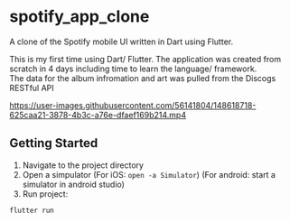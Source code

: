# spotify_app_clone

A clone of the Spotify mobile UI written in Dart using Flutter.

This is my first time using Dart/ Flutter. The application was created from scratch in 4 days including time to learn the language/ framework.\
The data for the album infromation and art was pulled from the Discogs RESTful API


https://user-images.githubusercontent.com/56141804/148618718-625caa21-3878-4b3c-a76e-dfaef169b214.mp4

## Getting Started
1) Navigate to the project directory
2) Open a simpulator (For iOS: ```open -a Simulator```)
(For android: start a simulator in android studio)
3) Run project:
 ```
 flutter run 
 ```
